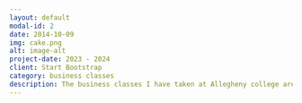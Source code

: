 ```yaml
---
layout: default
modal-id: 2
date: 2014-10-09
img: cake.png
alt: image-alt
project-date: 2023 - 2024
client: Start Bootstrap
category: business classes
description: The business classes I have taken at Allegheny college are intro to micro and macro economics. I am also in intro to business managemant and microeconomic theory currently.
---
```

